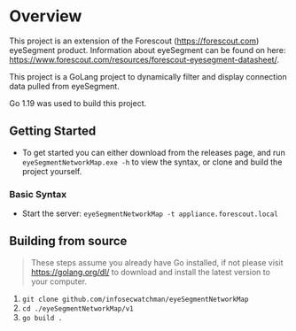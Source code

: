 # Overview

This project is an extension of the Forescout (<https://forescout.com>) eyeSegment product. Information about eyeSegment can be found on here: <https://www.forescout.com/resources/forescout-eyesegment-datasheet/>. 

This project is a GoLang project to dynamically filter and display connection data pulled from eyeSegment.

Go 1.19 was used to build this project.

## Getting Started

- To get started you can either download from the releases page, and run `eyeSegmentNetworkMap.exe -h` to view the syntax, or clone and build the project yourself.

### Basic Syntax

- Start the server:
```eyeSegmentNetworkMap -t appliance.forescout.local```

## Building from source
> These steps assume you already have Go installed, if not please visit <https://golang.org/dl/> to download and install the latest version to your computer.

1. ```git clone github.com/infosecwatchman/eyeSegmentNetworkMap```
2. ```cd ./eyeSegmentNetworkMap/v1```
3. ```go build .```